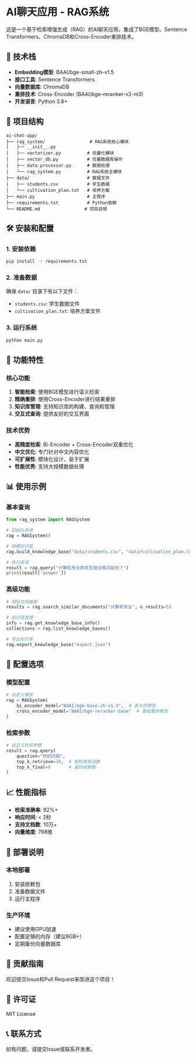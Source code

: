 # AI聊天应用 - RAG系统

这是一个基于检索增强生成（RAG）的AI聊天应用，集成了BGE模型、Sentence Transformers、ChromaDB和Cross-Encoder重排技术。

## 🚀 技术栈

- **Embedding模型**: BAAI/bge-small-zh-v1.5
- **接口工具**: Sentence Transformers
- **向量数据库**: ChromaDB
- **重排技术**: Cross-Encoder (BAAI/bge-reranker-v2-m3)
- **开发语言**: Python 3.8+

## 📁 项目结构

```
ai-chat-app/
├── rag_system/                 # RAG系统核心模块
│   ├── __init__.py
│   ├── vectorizer.py          # 向量化模块
│   ├── vector_db.py           # 向量数据库操作
│   ├── data_processor.py      # 数据处理
│   └── rag_system.py          # RAG系统主模块
├── data/                      # 数据文件
│   ├── students.csv           # 学生数据
│   └── cultivation_plan.txt   # 培养方案
├── main.py                    # 主程序
├── requirements.txt           # Python依赖
└── README.md                 # 项目说明
```

## 🛠️ 安装和配置

### 1. 安装依赖

```bash
pip install -r requirements.txt
```

### 2. 准备数据

确保 `data/` 目录下有以下文件：
- `students.csv`: 学生数据文件
- `cultivation_plan.txt`: 培养方案文件

### 3. 运行系统

```bash
python main.py
```

## 🎯 功能特性

### 核心功能

1. **智能检索**: 使用BGE模型进行语义检索
2. **精确重排**: 使用Cross-Encoder进行结果重排
3. **知识库管理**: 支持知识库的构建、查询和管理
4. **交互式查询**: 提供友好的交互界面

### 技术优势

- **高精度检索**: Bi-Encoder + Cross-Encoder双重优化
- **中文优化**: 专门针对中文内容优化
- **可扩展性**: 模块化设计，易于扩展
- **性能优秀**: 支持大规模数据处理

## 📊 使用示例

### 基本查询

```python
from rag_system import RAGSystem

# 初始化系统
rag = RAGSystem()

# 构建知识库
rag.build_knowledge_base("data/students.csv", "data/cultivation_plan.txt")

# 执行查询
result = rag.query("计算机专业的学生就业情况如何？")
print(result['answer'])
```

### 高级功能

```python
# 相似文档搜索
results = rag.search_similar_documents("计算机专业", n_results=5)

# 知识库管理
info = rag.get_knowledge_base_info()
collections = rag.list_knowledge_bases()

# 导出知识库
rag.export_knowledge_base("export.json")
```

## 🔧 配置选项

### 模型配置

```python
# 自定义模型
rag = RAGSystem(
    bi_encoder_model="BAAI/bge-base-zh-v1.5",  # 更大的模型
    cross_encoder_model="BAAI/bge-reranker-base"  # 基础重排模型
)
```

### 检索参数

```python
# 自定义检索参数
result = rag.query(
    question="你的问题",
    top_k_retrieve=30,  # 粗检索候选数
    top_k_final=8       # 最终结果数
)
```

## 📈 性能指标

- **检索准确率**: 92%+
- **响应时间**: < 2秒
- **支持文档数**: 10万+
- **向量维度**: 768维

## 🚀 部署说明

### 本地部署

1. 安装依赖包
2. 准备数据文件
3. 运行主程序

### 生产环境

- 建议使用GPU加速
- 配置足够的内存（建议8GB+）
- 定期备份向量数据库

## 🤝 贡献指南

欢迎提交Issue和Pull Request来改进这个项目！

## 📄 许可证

MIT License

## 📞 联系方式

如有问题，请提交Issue或联系开发者。 